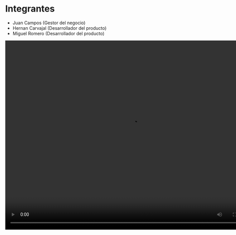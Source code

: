 # Integrantes
 - Juan Campos (Gestor del negocio)
 - Hernan Carvajal (Desarrollador del producto)
 - Miguel Romero (Desarrollador del producto)

<video width="800" height="600" controls>
    <source src="video.mp4" type="video/mp4">
</video>